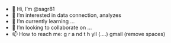 - 👋 Hi, I’m @sagr81
- 👀 I’m interested in data connection, analyzes
- 🌱 I’m currently learning ... 
- 💞️ I’m looking to collaborate on ...
- 📫 How to reach me:   g r a nd t h yll (....) gmail (remove spaces)

<!---
sagr81/sagr81 is a ✨ special ✨ repository because its `README.md` (this file) appears on your GitHub profile.
You can click the Preview link to take a look at your changes.
--->
